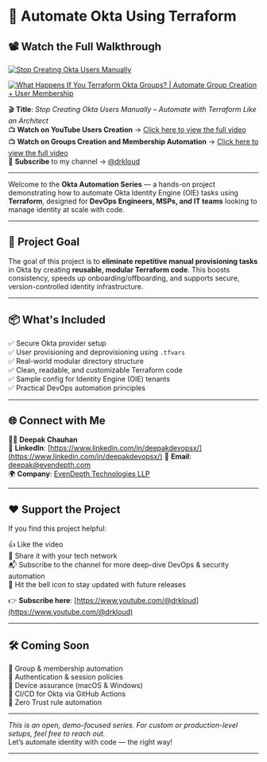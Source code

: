 # 🚀 Automate Okta Using Terraform

## 📽️ Watch the Full Walkthrough

[![Stop Creating Okta Users Manually](https://i.ytimg.com/vi/C-X1bmBzJFY/hqdefault.jpg?sqp=-oaymwEmCKgBEF5IWvKriqkDGQgBFQAAiEIYAdgBAeIBCggYEAIYBjgBQAE=&rs=AOn4CLDSWuvEr9Y8_peAbHc7FXlJDmh3RA)](https://www.youtube.com/embed/C-X1bmBzJFY?list=PLLioQlsd6xswPYJP8FHFAlyQ71RTph12Y)

[![What Happens If You Terraform Okta Groups? | Automate Group Creation + User Membership](https://i.ytimg.com/vi/XOT8QTJVSjY/hqdefault.jpg?sqp=-oaymwEmCKgBEF5IWvKriqkDGQgBFQAAiEIYAdgBAeIBCggYEAIYBjgBQAE=&rs=AOn4CLDSWuvEr9Y8_peAbHc7FXlJDmh3RA)](https://www.youtube.com/embed/XOT8QTJVSjY?list=PLLioQlsd6xswPYJP8FHFAlyQ71RTph12Y)

🎬 **Title**: _Stop Creating Okta Users Manually – Automate with Terraform Like an Architect_  
📺 **Watch on YouTube Users Creation** → [Click here to view the full video](https://youtu.be/C-X1bmBzJFY?si=yKJdaxH5kAgQdOsf)  
📺 **Watch on Groups Creation and Membership Automation** → [Click here to view the full video](https://youtu.be/XOT8QTJVSjY?si=bHcYyJbicNdVI0I)  
🔗 **Subscribe** to my channel → [@drkloud](https://www.youtube.com/@drkloud)

---

Welcome to the **Okta Automation Series** — a hands-on project demonstrating how to automate Okta Identity Engine (OIE) tasks using **Terraform**, designed for **DevOps Engineers, MSPs, and IT teams** looking to manage identity at scale with code.

---

## 🎯 Project Goal

The goal of this project is to **eliminate repetitive manual provisioning tasks** in Okta by creating **reusable, modular Terraform code**. This boosts consistency, speeds up onboarding/offboarding, and supports secure, version-controlled identity infrastructure.

---

## 📦 What's Included

✅ Secure Okta provider setup  
✅ User provisioning and deprovisioning using `.tfvars`  
✅ Real-world modular directory structure  
✅ Clean, readable, and customizable Terraform code  
✅ Sample config for Identity Engine (OIE) tenants  
✅ Practical DevOps automation principles

---

## 🌐 Connect with Me

👨‍💻 **Deepak Chauhan**  
🔗 **LinkedIn**: [https://www.linkedin.com/in/deepakdevopsx/](https://www.linkedin.com/in/deepakdevopsx/)
📧 **Email**: [deepak@evendepth.com](mailto:deepak@evendepth.com)  
🌍 **Company**: [EvenDepth Technologies LLP](https://evendepth.com)

---

## ❤️ Support the Project

If you find this project helpful:

👍 Like the video  
📢 Share it with your tech network  
📬 Subscribe to the channel for more deep-dive DevOps & security automation  
🔔 Hit the bell icon to stay updated with future releases  

👉 **Subscribe here**: [https://www.youtube.com/@drkloud](https://www.youtube.com/@drkloud)

---

## 🛠️ Coming Soon

📌 Group & membership automation  
📌 Authentication & session policies  
📌 Device assurance (macOS & Windows)  
📌 CI/CD for Okta via GitHub Actions  
📌 Zero Trust rule automation

---

_This is an open, demo-focused series. For custom or production-level setups, feel free to reach out._  
Let’s automate identity with code — the right way!

---
